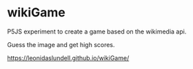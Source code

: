 # wikiGame
P5JS experiment to create a game based on the wikimedia api.

Guess the image and get high scores.

https://leonidaslundell.github.io/wikiGame/